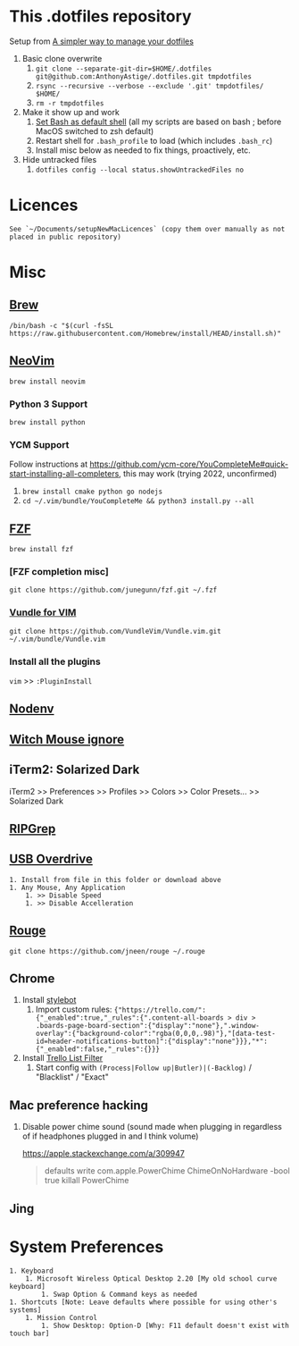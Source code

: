 # This .dotfiles repository

Setup from [A simpler way to manage your dotfiles](https://www.anand-iyer.com/blog/2018/a-simpler-way-to-manage-your-dotfiles.html)

1. Basic clone overwrite
	1. `git clone --separate-git-dir=$HOME/.dotfiles git@github.com:AnthonyAstige/.dotfiles.git tmpdotfiles`
	1. `rsync --recursive --verbose --exclude '.git' tmpdotfiles/ $HOME/`
	1. `rm -r tmpdotfiles`
1. Make it show up and work
	1. [Set Bash as default shell](https://support.apple.com/en-us/HT208050) (all my scripts are based on bash ; before MacOS switched to zsh default)
	1. Restart shell for `.bash_profile` to load (which includes `.bash_rc`)
	1. Install misc below as needed to fix things, proactively, etc.
1. Hide untracked files
	1. `dotfiles config --local status.showUntrackedFiles no`

# Licences
    See `~/Documents/setupNewMacLicences` (copy them over manually as not placed in public repository)

# Misc

## [Brew](https://brew.sh/)

`/bin/bash -c "$(curl -fsSL https://raw.githubusercontent.com/Homebrew/install/HEAD/install.sh)"`

## [NeoVim](https://github.com/neovim/neovim/wiki/Installing-Neovim)

`brew install neovim`

### Python 3 Support

`brew install python`

### YCM Support

Follow instructions at https://github.com/ycm-core/YouCompleteMe#quick-start-installing-all-completers, this may work (trying 2022, unconfirmed)

1. `brew install cmake python go nodejs`
2. `cd ~/.vim/bundle/YouCompleteMe && python3 install.py --all`

## [FZF](https://github.com/junegunn/fzf)

`brew install fzf`

### [FZF completion misc]

`git clone https://github.com/junegunn/fzf.git ~/.fzf`

### [Vundle for VIM](https://github.com/VundleVim/Vundle.vim)

`git clone https://github.com/VundleVim/Vundle.vim.git ~/.vim/bundle/Vundle.vim`

### Install all the plugins

`vim` >> `:PluginInstall`

## [Nodenv](https://github.com/nodenv/nodenv#installation)

## [Witch Mouse ignore](https://manytricks.com/osticket/kb/faq.php?id=109)

## iTerm2: Solarized Dark

iTerm2 >> Preferences >> Profiles >> Colors >> Color Presets... >> Solarized Dark

## [RIPGrep](https://github.com/BurntSushi/ripgrep#installation)

## [USB Overdrive](http://www.usboverdrive.com/USBOverdrive/Download.html)

    1. Install from file in this folder or download above
    1. Any Mouse, Any Application
        1. >> Disable Speed
        1. >> Disable Accelleration

## [Rouge](https://github.com/jneen/rouge)
    git clone https://github.com/jneen/rouge ~/.rouge

## Chrome

1. Install [stylebot](https://chrome.google.com/webstore/detail/stylebot/oiaejidbmkiecgbjeifoejpgmdaleoha)
    1. Import custom rules: `{"https://trello.com/":{"_enabled":true,"_rules":{".content-all-boards > div > .boards-page-board-section":{"display":"none"},".window-overlay":{"background-color":"rgba(0,0,0,.98)"},"[data-test-id=header-notifications-button]":{"display":"none"}}},"*":{"_enabled":false,"_rules":{}}}`
1. Install [Trello List Filter](https://chrome.google.com/webstore/detail/trello-list-filter/nejmlobcaghdppkjgihmmeigobhgecnn/related?hl=en)
    1. Start config with `(Process|Follow up|Butler)|(-Backlog)` / "Blacklist" / "Exact"

## Mac preference hacking

1. Disable power chime sound (sound made when plugging in regardless of if headphones plugged in and I think volume)

    https://apple.stackexchange.com/a/309947

    > defaults write com.apple.PowerChime ChimeOnNoHardware -bool true
    > killall PowerChime

## Jing

# System Preferences

	1. Keyboard
        1. Microsoft Wireless Optical Desktop 2.20 [My old school curve keyboard]
            1. Swap Option & Command keys as needed
	1. Shortcuts [Note: Leave defaults where possible for using other's systems]
        1. Mission Control
            1. Show Desktop: Option-D [Why: F11 default doesn't exist with touch bar]
